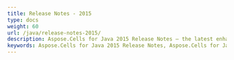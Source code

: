 ```yaml
---
title: Release Notes - 2015
type: docs
weight: 60
url: /java/release-notes-2015/
description: Aspose.Cells for Java 2015 Release Notes – the latest enhancements, new features, and fixes.
keywords: Aspose.Cells for Java 2015 Release Notes, Aspose.Cells for Java 2015 updates and fixes
---
```



